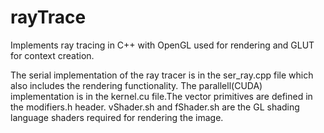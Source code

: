 rayTrace
========

Implements ray tracing in C++ with OpenGL used for rendering and GLUT for context creation.

The serial implementation of the ray tracer is in the ser_ray.cpp file which also includes the rendering functionality.
The parallell(CUDA) implementation is in the kernel.cu file.The vector primitives are defined in the modifiers.h header.
vShader.sh and fShader.sh are the GL shading language shaders required for rendering the image.

